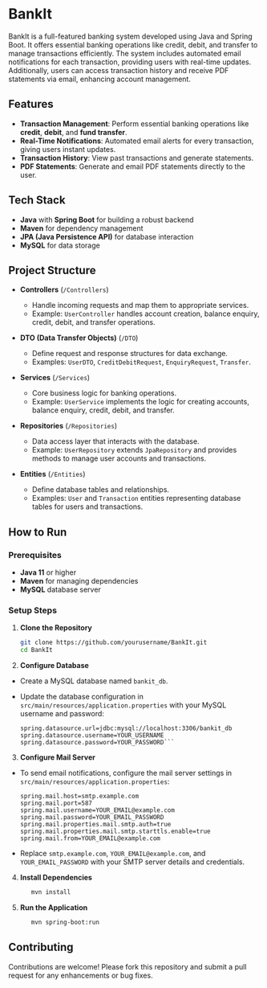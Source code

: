 # BankIt

BankIt is a full-featured banking system developed using Java and Spring Boot. It offers essential banking operations like credit, debit, and transfer to manage transactions efficiently. The system includes automated email notifications for each transaction, providing users with real-time updates. Additionally, users can access transaction history and receive PDF statements via email, enhancing account management.

## Features

- **Transaction Management**: Perform essential banking operations like **credit**, **debit**, and **fund transfer**.
- **Real-Time Notifications**: Automated email alerts for every transaction, giving users instant updates.
- **Transaction History**: View past transactions and generate statements.
- **PDF Statements**: Generate and email PDF statements directly to the user.

## Tech Stack

- **Java** with **Spring Boot** for building a robust backend
- **Maven** for dependency management
- **JPA (Java Persistence API)** for database interaction
- **MySQL** for data storage

## Project Structure

- **Controllers** (`/Controllers`)
  - Handle incoming requests and map them to appropriate services.
  - Example: `UserController` handles account creation, balance enquiry, credit, debit, and transfer operations.

- **DTO (Data Transfer Objects)** (`/DTO`)
  - Define request and response structures for data exchange.
  - Examples: `UserDTO`, `CreditDebitRequest`, `EnquiryRequest`, `Transfer`.

- **Services** (`/Services`)
  - Core business logic for banking operations.
  - Example: `UserService` implements the logic for creating accounts, balance enquiry, credit, debit, and transfer.

- **Repositories** (`/Repositories`)
  - Data access layer that interacts with the database.
  - Example: `UserRepository` extends `JpaRepository` and provides methods to manage user accounts and transactions.

- **Entities** (`/Entities`)
  - Define database tables and relationships.
  - Examples: `User` and `Transaction` entities representing database tables for users and transactions.

## How to Run

### Prerequisites

- **Java 11** or higher
- **Maven** for managing dependencies
- **MySQL** database server

### Setup Steps

1. **Clone the Repository**
   ```bash
   git clone https://github.com/yourusername/BankIt.git
   cd BankIt

2. **Configure Database**
- Create a MySQL database named `bankit_db`.
- Update the database configuration in `src/main/resources/application.properties` with your MySQL username and password:

  ```properties
  spring.datasource.url=jdbc:mysql://localhost:3306/bankit_db
  spring.datasource.username=YOUR_USERNAME
  spring.datasource.password=YOUR_PASSWORD```

 3. **Configure Mail Server**
- To send email notifications, configure the mail server settings in `src/main/resources/application.properties`:

  ```properties
  spring.mail.host=smtp.example.com
  spring.mail.port=587
  spring.mail.username=YOUR_EMAIL@example.com
  spring.mail.password=YOUR_EMAIL_PASSWORD
  spring.mail.properties.mail.smtp.auth=true
  spring.mail.properties.mail.smtp.starttls.enable=true
  spring.mail.from=YOUR_EMAIL@example.com
  ```
- Replace `smtp.example.com`, `YOUR_EMAIL@example.com`, and `YOUR_EMAIL_PASSWORD` with your SMTP server details and credentials.

 4. **Install Dependencies**

      ``` bash
         mvn install
      ```
 5. **Run the Application**

      ```bash
         mvn spring-boot:run
      ```
      
## Contributing

Contributions are welcome! Please fork this repository and submit a pull request for any enhancements or bug fixes.


